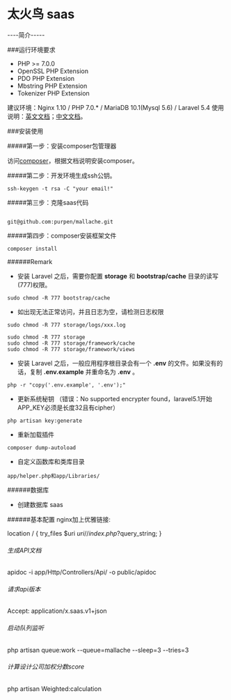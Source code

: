  # 太火鸟 saas
 ----简介-----
 
 
 ###运行环境要求
 
 * PHP >= 7.0.0
 * OpenSSL PHP Extension
 * PDO PHP Extension
 * Mbstring PHP Extension
 * Tokenizer PHP Extension
 
 建议环境：Nginx 1.10 / PHP 7.0.* / MariaDB 10.1(Mysql 5.6) / Laravel 5.4
 使用说明：[英文文档](https://laravel.com/docs/5.4)；[中文文档](http://laravel-china.org/docs/5.4)。
 
 ###安装使用
 
 #####第一步：安装composer包管理器
 
 访问[composer](http://pkg.phpcomposer.com/)，根据文档说明安装composer。
     
 #####第二步：开发环境生成ssh公钥。
 
 ```
 ssh-keygen -t rsa -C "your email!"
 ```
 
 #####第三步：克隆saas代码
 
 ```
 
git@github.com:purpen/mallache.git

 ```
 
 #####第四步：composer安装框架文件
 
 ```
 composer install
 ```
 
 ######Remark
 * 安装 Laravel 之后，需要你配置 **storage** 和 **bootstrap/cache** 目录的读写(777)权限。
 
 ```
 sudo chmod -R 777 bootstrap/cache
 ```
 * 如出现无法正常访问，并且日志为空，请检测日志权限
 ```
 sudo chmod -R 777 storage/logs/xxx.log
 ```
 ```
 sudo chmod -R 777 storage 
 sudo chmod -R 777 storage/framework/cache
 sudo chmod -R 777 storage/framework/views
 ```
 
 * 安装 Laravel 之后，一般应用程序根目录会有一个 **.env** 的文件。如果没有的话，复制 **.env.example** 并重命名为 **.env** 。
 
 ```
 php -r "copy('.env.example', '.env');"
 ```
 
 * 更新系统秘钥 （错误：No supported encrypter found，laravel5.1开始APP_KEY必须是长度32且有cipher）
 ```
 php artisan key:generate
 ```
 * 重新加载插件
 ```
 composer dump-autoload
 ```
 * 自定义函数库和类库目录
 ```
 app/helper.php和app/Libraries/
 ```
 
 ######数据库
 * 创建数据库 saas
 
 ######基本配置
 nginx加上优雅链接:
 
 location / {
     try_files $uri $uri/ /index.php?$query_string;
 }
 
 
 ###### 生成API文档
 apidoc -i app/Http/Controllers/Api/ -o public/apidoc
 
 ###### 请求api版本
 Accept: application/x.saas.v1+json

 ###### 启动队列监听
 php artisan queue:work --queue=mallache --sleep=3 --tries=3  

 ###### 计算设计公司加权分数score
 php artisan Weighted:calculation